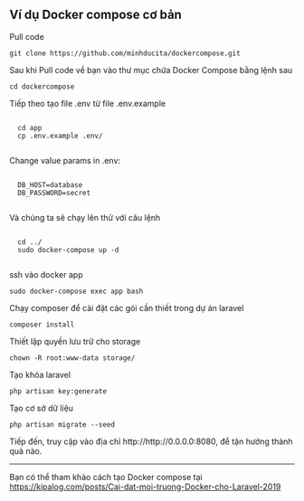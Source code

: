 <article class="markdown-body entry-content container-lg" itemprop="text">
  <h1>Ví dụ Docker compose cơ bản</h1>
  <p>Pull code</p>
  <pre><code>git clone https://github.com/minhducita/dockercompose.git</code></pre> 
  <p>Sau khi Pull code về bạn vào thư mục chứa Docker Compose bằng lệnh sau</p>
  <pre><code>cd dockercompose</code></pre> 
  <p>Tiếp theo tạo file .env từ file .env.example<p>
  <pre><code>
  cd app
  cp .env.example .env/
  </code></pre>
  <p>Change value params in .env:</p>
  <pre><code>
  DB_HOST=database
  DB_PASSWORD=secret
  </code></pre>
  
  
  <p>Và chúng ta sẽ chạy lên thử với câu lệnh</p>
  <pre><code>
  cd ../
  sudo docker-compose up -d
  </code></pre>
  
  <p>ssh vào docker app</p>
  <pre><code>sudo docker-compose exec app bash</code></pre>
  
  <p>Chạy composer để cài đặt các gói cần thiết trong dự án laravel</p>
  <pre><code>composer install</code></pre> 
  

<p>Thiết lập quyền lưu trữ cho storage</p>
<pre><code>chown -R root:www-data storage/</code></pre>
<p>Tạo khóa laravel</p>
<pre><code>php artisan key:generate</code></pre>

<p>Tạo cơ sở dữ liệu</p>
<pre><code>php artisan migrate --seed</code></pre>
  
<p>Tiếp đến, truy cập vào địa chỉ http://http://0.0.0.0:8080, để tận hưởng thành quả nào.</p>
<hr>
<p>Bạn có thể tham khảo cách tạo Docker compose tại <a href="https://kipalog.com/posts/Cai-dat-moi-truong-Docker-cho-Laravel-2019" rel="nofollow">https://kipalog.com/posts/Cai-dat-moi-truong-Docker-cho-Laravel-2019</a></p>
</article>

